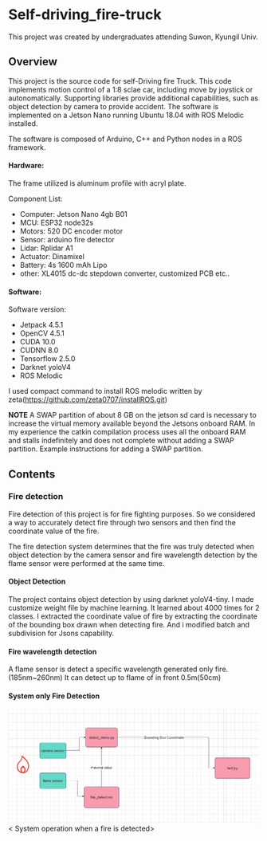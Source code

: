 # Self-driving_fire-truck

This project was created by undergraduates attending Suwon, Kyungil Univ.

## Overview
This project is the source code for self-Driving fire Truck. This code implements motion control of a 1:8 sclae car, including move by joystick or autonomatically. Supporting libraries provide additional capabilities, such as object detection by camera to provide accident. The software is implemented on a Jetson Nano running Ubuntu 18.04 with ROS Melodic installed.

The software is composed of Arduino, C++ and Python nodes in a ROS framework.

#### Hardware:
The frame utilized is aluminum profile with acryl plate. 

Component List:
* Computer: Jetson Nano 4gb B01 
* MCU: ESP32 node32s
* Motors: 520 DC encoder motor
* Sensor: arduino fire detector 
* Lidar: Rplidar A1
* Actuator: Dinamixel
* Battery: 4s 1600 mAh Lipo
* other: XL4015 dc-dc stepdown converter, customized PCB etc..

#### Software:

Software version:
* Jetpack 4.5.1
* OpenCV 4.5.1
* CUDA 10.0
* CUDNN 8.0
* Tensorflow 2.5.0
* Darknet yoloV4
* ROS Melodic

I used compact command to install ROS melodic written by zeta(https://github.com/zeta0707/installROS.git)

**NOTE**  A SWAP partition of about 8 GB on the jetson sd card is necessary to increase the virtual memory available beyond the Jetsons onboard RAM. In my experience the catkin compilation process uses all the onboard RAM and stalls indefinitely and does not complete without adding a SWAP partition. Example instructions for adding a SWAP partition. 

## Contents
### Fire detection

Fire detection of this project is for fire fighting purposes. So we considered a way to accurately detect fire through two sensors and then find the coordinate value of the fire.

The fire detection system determines that the fire was truly detected when object detection by the camera sensor and fire wavelength detection by the flame sensor were performed at the same time.

#### Object Detection

The project contains object detection by using darknet yoloV4-tiny. 
I made customize weight file by machine learning. 
It learned about 4000 times for 2 classes. 
I extracted the coordinate value of fire by extracting the coordinate of the bounding box drawn when detecting fire.
And i modified batch and subdivision for Jsons capability.


#### Fire wavelength detection

A flame sensor is detect a specific wavelength generated only fire.(185nm~260nm) It can detect up to flame of in front 0.5m(50cm)
  
  
#### System only Fire Detection  

  <img src = https://github.com/yongscode/Fire-Detected-by-two-senser-/blob/main/data.PNG>
                                           < System operation when a fire is detected>
  

